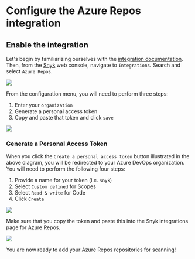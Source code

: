 # Configure the Azure Repos integration

## Enable the integration

Let's begin by familiarizing ourselves with the [integration documentation](https://support.snyk.io/hc/en-us/articles/360004002198-Azure-Repos-integration). Then, from the [Snyk](https://snyk.io) web console, navigate to `Integrations`. Search and select `Azure Repos`.

![](https://github.com/snyk/user-docs/tree/0874305e3aea1ea3c57b0398879776ac062b3479/.gitbook/assets/snyk_integrations_09.png)

From the configuration menu, you will need to perform three steps:

1. Enter your `organization`
2. Generate a personal access token
3. Copy and paste that token and click `save`

![](https://github.com/snyk/user-docs/tree/0874305e3aea1ea3c57b0398879776ac062b3479/.gitbook/assets/snyk_integrations_10.png)

### Generate a Personal Access Token

When you click the `Create a personal access token` button illustrated in the above diagram, you will be redirected to your Azure DevOps organization. You will need to perform the following four steps:

1. Provide a name for your token \(i.e. `snyk`\)
2. Select `Custom defined` for Scopes
3. Select `Read & write` for Code
4. Click `Create`

![](https://github.com/snyk/user-docs/tree/0874305e3aea1ea3c57b0398879776ac062b3479/.gitbook/assets/azure_tokens_01.png)

Make sure that you copy the token and paste this into the Snyk integrations page for Azure Repos.

![](https://github.com/snyk/user-docs/tree/0874305e3aea1ea3c57b0398879776ac062b3479/.gitbook/assets/azure_tokens_02.png)

You are now ready to add your Azure Repos repositories for scanning!

